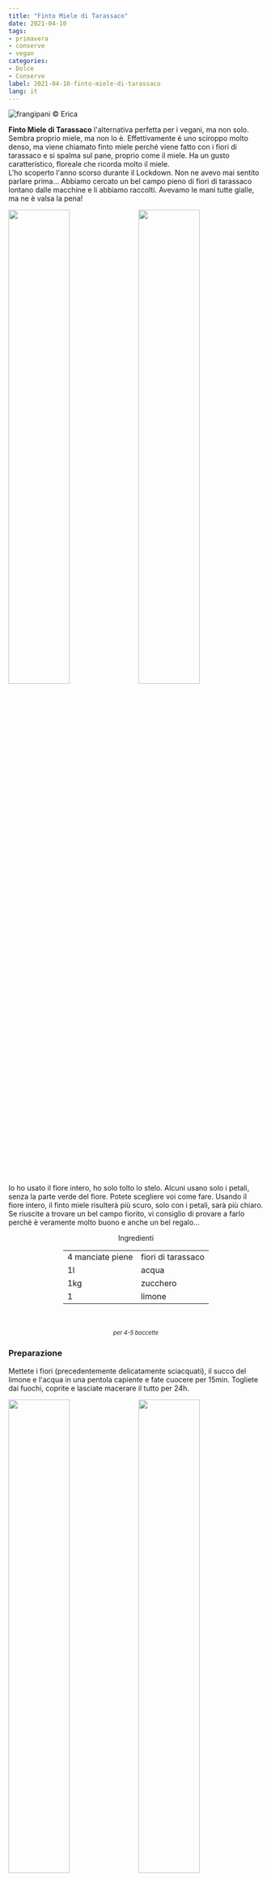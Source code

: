 ```yaml
---
title: "Finto Miele di Tarassaco"
date: 2021-04-10
tags: 
- primavera
- conserve
- vegan
categories:
- Dolce
- Conserve
label: 2021-04-10-finto-miele-di-tarassaco
lang: it 
---
```

![](header.jpeg "frangipani © Erica")

**Finto Miele di Tarassaco** l'alternativa perfetta per i vegani, ma non solo. Sembra proprio miele, ma non lo è. Effettivamente è uno sciroppo molto denso, ma viene chiamato finto miele perché viene fatto con i fiori di tarassaco e si spalma sul pane, proprio come il miele. Ha un gusto caratteristico, floreale che ricorda molto il miele.
<br />
L'ho scoperto l'anno scorso durante il Lockdown. Non ne avevo mai sentito parlare prima... Abbiamo cercato un bel campo pieno di fiori di tarassaco lontano dalle macchine e li abbiamo raccolti. Avevamo le mani tutte gialle, ma ne è valsa la pena!
<p>
  <div style="width: 100%; margin-bottom: 0">
    <img style="float: left; width: 49%; margin-right: 1%" src="fiori.jpeg" alt="" title="frangipani © Erica" />
    <img style="float: left; width: 49%; margin-left: 1%" src="tarassaco.jpeg" alt="" title="frangipani © Erica" />
    <div style="clear: both"></div>
  </div>
</p>

Io ho usato il fiore intero, ho solo tolto lo stelo. Alcuni usano solo i petali, senza la parte verde del fiore. Potete scegliere voi come fare. Usando il fiore intero, il finto miele risulterà più scuro, solo con i petali, sarà più chiaro.
<br />
Se riuscite a trovare un bel campo fiorito, vi consiglio di provare a farlo perché è veramente molto buono e anche un bel regalo... 

<div id="wrapper" style="text-align: center">
  <div id="yourdiv" style="display: inline-block;">
    <div class="ingredients" itemscope itemtype="http://schema.org/Recipe">
      <span itemprop="name" style="display:none;">Finto Miele di Tarassaco</span>
      <span itemprop="recipeCategory" style="display:none;">Dolce</span>
      <img itemprop="image" style="display:none;" class="ignore-gallery-item" src="header.jpeg"/>
      <span itemprop="author" style="display:none;">Erica Raiano</span>
      <span itemprop="description" style="display:none;">Finto Miele di Tarassaco l'alternativa perfetta per i vegani, ma non solo. Sembra proprio miele, ma non lo è.</span>
      <div class="ingredients-title">Ingredienti</div>
      <table>
        <tbody>
          <tr itemprop="recipeIngredient">
            <td>4 manciate piene</td>
            <td>fiori di tarassaco</td>
          </tr>
          <tr itemprop="recipeIngredient">
            <td>1l</td>
            <td>acqua</td>
          </tr>
          <tr itemprop="recipeIngredient">
            <td>1kg</td>
            <td>zucchero</td>
          </tr>
          <tr itemprop="recipeIngredient">
            <td>1</td>
            <td>limone</td>
          </tr>
        </tbody>
      </table>
      <br></br>
      <i class="pull-right" style="font-size: 80%;" itemprop="recipeYield">per 4-5 boccette</i>
    </div>
  </div>
</div>


<h3>
  <font color="grey">
    <i class="fa-solid fa-gears"></i>
  </font> Preparazione
</h3>

Mettete i fiori (precedentemente delicatamente sciacquati), il succo del limone e l'acqua in una pentola capiente e fate cuocere per 15min. Togliete dai fuochi, coprite e lasciate macerare il tutto per 24h.
<p>
  <div style="width: 100%; margin-bottom: 0">
    <img style="float: left; width: 49%; margin-right: 1%" src="infuso.jpeg" alt="" title="frangipani © Erica" />
    <img style="float: left; width: 49%; margin-left: 1%" src="infuso2.jpeg" alt="" title="frangipani © Erica" />
    <div style="clear: both"></div>
  </div>
</p>

Passato il tempo necessario, filtrate l'acqua aiutandovi con un panno. Strizzate bene i fiori per far uscire più acqua possibile. Misurate la quantità d'acqua e aggiungete la stessa quantità di zucchero (se avete 900ml d'acqua, aggiungete 900g di zucchero). Mettete il tutto di nuovo sul fuoco e fate cuocere a fiamma dolce finché lo scirippo non si sarà addensato e ridotto a meno della metà. Ogni tanto mescolate, ma fate attenzione perché fa la schiuma e va cotto a bassa temperatura, altrimenti si brucia e diventa amaro. Per vedere se ha la consistenza giusta (come il miele), prendete un cucchiaino dello scirippo, lo mettete su di un piattino e lo fate raffreddare in frigo. Se una volta freddo avrà la consistenza del miele, potete togliere dai fornelli.
<p>
  <div style="width: 100%; margin-bottom: 0">
    <img style="float: left; width: 49%; margin-right: 1%" src="scirippo.jpeg" alt="" title="frangipani © Erica" />
    <img style="float: left; width: 49%; margin-left: 1%" src="miele.jpeg" alt="" title="frangipani © Erica" />
    <div style="clear: both"></div>
  </div>
</p>

Versate il finto miele di tarassaco ancora bollente nelle boccette precedentemente sterilizzate, chiudete e fate raffreddare. Conservatelo in un luogo fresco.

<p>
  <div style="width: 100%; margin-bottom: 0">
    <img style="float: left; width: 49%; margin-right: 1%" src="risultato1.jpeg" alt="" title="frangipani © Erica" />
    <img style="float: left; width: 49%; margin-left: 1%" src="risultato2.jpeg" alt="" title="frangipani © Erica" />
    <div style="clear: both"></div>
  </div>
</p>

<p>
  <div style="width: 100%; margin-bottom: 0">
    <img style="float: left; width: 49%; margin-right: 1%" src="risultato3.jpeg" alt="" title="frangipani © Erica" />
    <img style="float: left; width: 49%; margin-left: 1%" src="risultato4.jpeg" alt="" title="frangipani © Erica" />
    <div style="clear: both"></div>
  </div>
</p>

<p>
  <div style="width: 100%; margin-bottom: 0">
    <img style="float: left; width: 49%; margin-right: 1%" src="risultato5.jpeg" alt="" title="frangipani © Erica" />
    <img style="float: left; width: 49%; margin-left: 1%" src="risultato6.jpeg" alt="" title="frangipani © Erica" />
    <div style="clear: both"></div>
  </div>
</p>

<p>
  <div style="width: 100%; margin-bottom: 0">
    <img style="float: left; width: 49%; margin-right: 1%" src="risultato7.jpeg" alt="" title="frangipani © Erica" />
    <img style="float: left; width: 49%; margin-left: 1%" src="risultato8.jpeg" alt="" title="frangipani © Erica" />
    <div style="clear: both"></div>
  </div>
</p>

![](risultato9.jpeg "frangipani © Erica")

<h4>Buon appetito
  <font color="red">
    <i class="fa-regular fa-face-smile"></i>
  </font>
</h4>